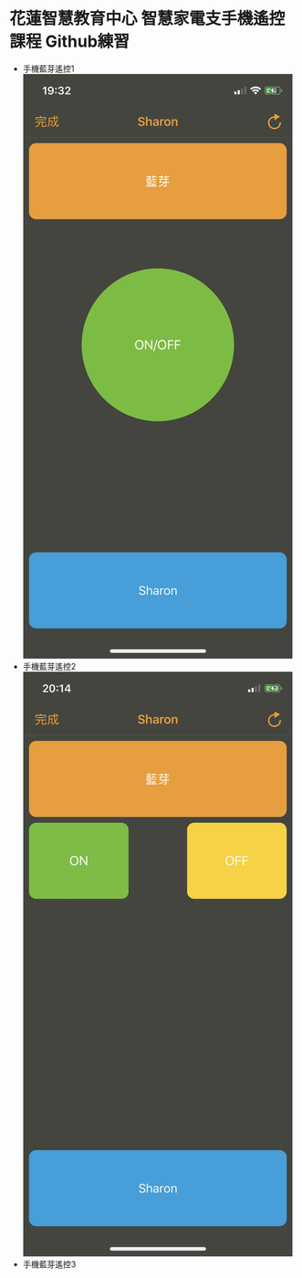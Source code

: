 # 花蓮智慧教育中心 智慧家電支手機遙控課程 Github練習
* 手機藍芽遙控1
![alt 文字](IMG_4515.PNG "手機藍芽遙控畫面截圖")
* 手機藍芽遙控2
![alt 文字](IMG_4516.jpg "手機藍芽遙控畫面截圖")
* 手機藍芽遙控3
